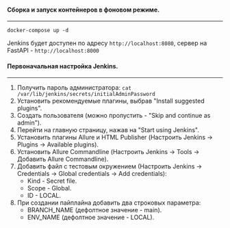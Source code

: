 #### Сборка и запуск контейнеров в фоновом режиме.

---

```commandline
docker-compose up -d
```
Jenkins будет доступен по адресу `http://localhost:8080`, сервер на FastAPI - `http://localhost:8000`

#### Первоначальная настройка Jenkins.

---

1. Получить пароль администратора: `cat /var/lib/jenkins/secrets/initialAdminPassword`
2. Установить рекомендуемые плагины, выбрав "Install suggested plugins".
3. Создать пользователя (можно пропустить - "Skip and continue as admin").
4. Перейти на главную страницу, нажав на "Start using Jenkins".
5. Установить плагины Allure и HTML Publisher (Настроить Jenkins -> Plugins -> Available plugins).
6. Установить Allure Commandline (Настроить Jenkins -> Tools -> Добавить Allure Commandline).
7. Добавить файл с тестовым окружением (Настроить Jenkins -> Credentials -> Global credentials -> Add credentials):
    - Kind - Secret file.
    - Scope - Global.
    - ID - LOCAL.
8. При создании пайплайна добавить два строковых параметра:
    - BRANCH_NAME (дефолтное значение - main).
    - ENV_NAME (дефолтное значение - LOCAL).
